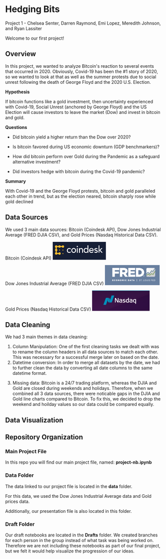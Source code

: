 # Hedging Bits
Project 1 - Chelsea Senter, Darren Raymond, Emi Lopez, Meredith Johnson, and Ryan Lassiter<p><p>

Welcome to our first project!<p><p>


## Overview
In this project, we wanted to analyze Bitcoin's reaction to several events that occurred in 2020. Obviously, Covid-19 has been the #1 story of 2020, so we wanted to look at that as well as the summer protests due to social unrest following the death of George Floyd and the 2020 U.S. Election. <p><p>

**Hypothesis**<p>
If bitcoin functions like a gold investment, then uncertainty experienced with Covid-19, Social Unrest (anchored by George Floyd) and the US Election will cause investors to leave the market (Dow) and invest in bitcoin and gold.<p><p>

**Questions**<p>
* Did bitcoin yield a higher return than the Dow over 2020?<p>
* Is bitcoin favored during US economic downturn (GDP benchmarkers)?<p>
* How did bitcoin perform over Gold during the Pandemic as a safeguard alternative investment? <p>
* Did investors hedge with bitcoin during the Covid-19 pandemic?<p><p>

**Summary**<p>
With Covid-19 and the George Floyd protests, bitcoin and gold paralleled each other in trend, but as the election neared, bitcoin sharply rose while gold declined<p><p>

## Data Sources
We used 3 main data sources: Bitcoin (Coindesk API), Dow Jones Industrial Average (FRED DJIA CSV), and Gold Prices (Nasdaq Historical Data CSV).<p>

Bitcoin (Coindesk API)
![Bitcoin](https://github.com/darrenr10/Project_1/blob/main/visuals/coindesk-logo.PNG)

Dow Jones Industrial Average (FRED DJIA CSV)
![DowJones](https://github.com/darrenr10/Project_1/blob/main/visuals/fred-logo.PNG)

Gold Prices (Nasdaq Historical Data CSV)
![Gold](https://github.com/darrenr10/Project_1/blob/main/visuals/nasdaq-logo.PNG)

## Data Cleaning
We had 3 main themes in data cleaning:<p>
1. Column Manipulation: One of the first cleaning tasks we dealt with was to rename the column headers in all data sources to match each other. This was necessary for a successful merge later on based on the date. 
2. Datetime conversion: In order to merge all datasets by the date, we had to further clean the data by converting all date columns to the same datetime format.<p>
3. Missing data: Bitcoin is a 24/7 trading platform, whereas the DJIA and Gold are closed during weekends and holidays. Therefore, when we combined all 3 data sources, there were noticable gaps in the DJIA and Gold line charts compared to Bitcoin. To fix this, we decided to drop the weekend and hoilday values so our data could be compared equally.<p> 

## Data Visualization


## Repository Organization
### Main Project File
In this repo you will find our main project file, named: **project-nb.ipynb** <p><p>
 
### Data Folder
The data linked to our project file is located in the **data** folder.<p>
  For this data, we used the Dow Jones Industrial Average data and Gold prices data.<p>
  Additionally, our presentation file is also located in this folder.<p>

### Draft Folder
Our draft notebooks are located in the **Drafts** folder. We created branches for each person in the group instead of what task was being worked on. Therefore we are not including these notebooks as part of our final project, but we felt it would help visualize the progression of our ideas. <p><p>

